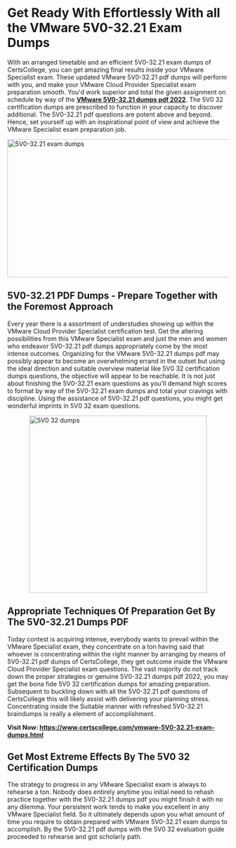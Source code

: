 <h1><strong>Get Ready With Effortlessly With all the VMware 5V0-32.21 Exam Dumps&nbsp;</strong></h1>
<p><span style="font-weight: 400;">With an arranged timetable and an efficient  5V0-32.21 exam dumps of CertsCollege, you can get amazing final results inside your VMware Specialist exam. These updated VMware 5V0-32.21 pdf dumps will perform with you, and make your VMware Cloud Provider Specialist exam preparation smooth. You'd work superior and total the given assignment on schedule by way of the <strong><a href="https://www.certscollege.com/vmware-5V0-32.21-exam-dumps.html">VMware 5V0-32.21 dumps pdf 2022</a></strong>. The 5V0 32 certification dumps are prescribed to function in your capacity to discover additional. The  5V0-32.21 pdf questions are potent above and beyond. Hence, set yourself up with an inspirational point of view and achieve the VMware Specialist exam preparation job.&nbsp;</span></p>
<p><span style="font-weight: 400;"><img style="display: block; margin-left: auto; margin-right: auto;" src="https://i.ibb.co/CPDK3ps/Yellow-and-Blue-Initiative-Blog-Banner.png" alt="5V0-32.21 exam dumps" width="559" height="315" /></span></p>
<h2><strong>5V0-32.21 PDF Dumps - Prepare Together with the Foremost Approach</strong></h2>
<p><span style="font-weight: 400;">Every year there is a assortment of understudies showing up within the VMware Cloud Provider Specialist certification test. Get the altering possibilities from this VMware Specialist exam and just the men and women who endeavor 5V0-32.21 pdf dumps appropriately come by the most intense outcomes. Organizing for the VMware 5V0-32.21 dumps pdf may possibly appear to become an overwhelming errand in the outset but using the ideal direction and suitable overview material like 5V0 32 certification dumps questions, the objective will appear to be reachable. It is not just about finishing the 5V0-32.21 exam questions as you'll demand high scores to format by way of the 5V0-32.21 exam dumps and total your cravings with discipline. Using the assistance of 5V0-32.21 pdf questions, you might get wonderful imprints in 5V0 32 exam questions.</span></p>
<p><span style="font-weight: 400;"><a href="https://bit.ly/39hsL5n"><img style="display: block; margin-left: auto; margin-right: auto;" src="https://i.ibb.co/9tMrhdY/Teacher-Appreciation-Invitation.png" alt="5V0 32 dumps " width="404" height="404" /></a></span></p>
<h2><strong>Appropriate Techniques Of Preparation Get By The 5V0-32.21 Dumps PDF</strong></h2>
<p><span style="font-weight: 400;">Today contest is acquiring intense, everybody wants to prevail within the VMware Specialist exam, they concentrate on a ton having said that whoever is concentrating within the right manner by arranging by means of 5V0-32.21 pdf dumps of CertsCollege, they get outcome inside the VMware Cloud Provider Specialist exam questions. The vast majority do not track down the proper strategies or genuine 5V0-32.21 dumps pdf 2022, you may get the bona fide 5V0 32 certification dumps for amazing preparation. Subsequent to buckling down with all the  5V0-32.21 pdf questions of CertsCollege this will likely assist with delivering your planning stress. Concentrating inside the Suitable manner with refreshed 5V0-32.21 braindumps is really a element of accomplishment.</span></p>
<p><span style="font-weight: 400;"><strong>Visit Now: <a href="https://www.certscollege.com/vmware-5V0-32.21-exam-dumps.html">https://www.certscollege.com/vmware-5V0-32.21-exam-dumps.html</a></strong></span></p>
<h2><strong>Get Most Extreme Effects By The 5V0 32 Certification Dumps</strong></h2>
<p><span style="font-weight: 400;">The strategy to progress in any VMware Specialist exam is always to rehearse a ton. Nobody does entirely anytime you initial need to rehash practice together with the 5V0-32.21 dumps pdf you might finish it with no any dilemma. Your persistent work tends to make you excellent in any VMware Specialist field. So it ultimately depends upon you what amount of time you require to obtain prepared with VMware 5V0-32.21 exam dumps to accomplish. By the 5V0-32.21 pdf dumps with the 5V0 32 evaluation guide proceeded to rehearse and got scholarly path.</span></p>
